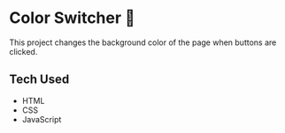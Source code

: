# Color Switcher 🎨

This project changes the background color of the page when buttons are clicked.

## Tech Used

- HTML
- CSS
- JavaScript
